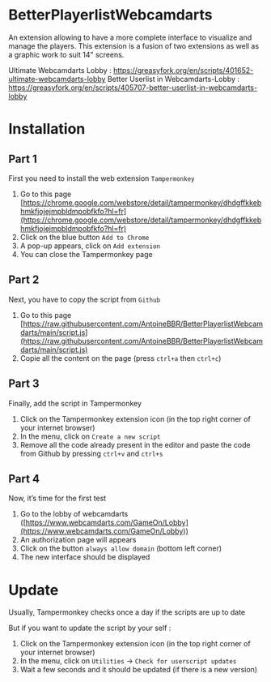 # BetterPlayerlistWebcamdarts
An extension allowing to have a more complete interface to visualize and manage the players.
This extension is a fusion of two extensions as well as a graphic work to suit 14" screens.

Ultimate Webcamdarts Lobby : https://greasyfork.org/en/scripts/401652-ultimate-webcamdarts-lobby
Better Userlist in Webcamdarts-Lobby : https://greasyfork.org/en/scripts/405707-better-userlist-in-webcamdarts-lobby

# Installation

## Part 1

First you need to install the web extension `Tampermonkey`

1. Go to this page
[https://chrome.google.com/webstore/detail/tampermonkey/dhdgffkkebhmkfjojejmpbldmpobfkfo?hl=fr](https://chrome.google.com/webstore/detail/tampermonkey/dhdgffkkebhmkfjojejmpbldmpobfkfo?hl=fr)
2. Click on the blue button `Add to Chrome`
3. A pop-up appears, click on `Add extension`
4. You can close the Tampermonkey page

## Part 2

Next, you have to copy the script from `Github`

1. Go to this page
[https://raw.githubusercontent.com/AntoineBBR/BetterPlayerlistWebcamdarts/main/script.js](https://raw.githubusercontent.com/AntoineBBR/BetterPlayerlistWebcamdarts/main/script.js)
2. Copie all the content on the page (press `ctrl+a` then `ctrl+c`)

## Part 3

Finally, add the script in Tampermonkey

1. Click on the Tampermonkey extension icon (in the top right corner of your internet browser)
2. In the menu, click on `Create a new script`
3. Remove all the code already present in the editor and paste the code from Github by pressing `ctrl+v` and `ctrl+s`

## Part 4

Now, it’s time for the first test

1. Go to the lobby of webcamdarts ([https://www.webcamdarts.com/GameOn/Lobby](https://www.webcamdarts.com/GameOn/Lobby))
2. An authorization page will appears
3. Click on the button `always allow domain` (bottom left corner)
4. The new interface should be displayed

# Update

Usually, Tampermonkey checks once a day if the scripts are up to date

But if you want to update the script by your self :

1. Click on the Tampermonkey extension icon (in the top right corner of your internet browser)
2. In the menu, click on `Utilities` → `Check for userscript updates`
3. Wait a few seconds and it should be updated (if there is a new version)
